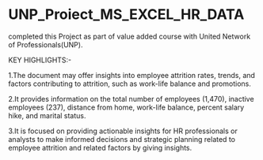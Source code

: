 # UNP_Proiect_MS_EXCEL_HR_DATA
completed this Project as part of value added course with United Network of Professionals(UNP).

KEY HIGHLIGHTS:-

1.The document may offer insights into employee attrition rates, trends, and factors contributing to attrition, such as work-life balance and promotions.

2.It provides information on the total number of employees (1,470), inactive employees (237), distance from home, work-life balance, percent salary hike, and marital status.

3.It is focused on providing actionable insights for HR professionals or analysts to make informed decisions and strategic planning related to employee attrition and related factors by giving insights.
